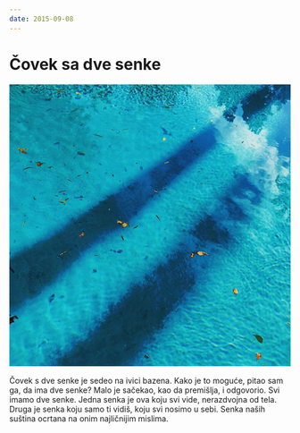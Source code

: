 ```yaml
---
date: 2015-09-08
---
```


# Čovek sa dve senke

![](covek-sa-dve-senke.jpg)

Čovek s dve senke je sedeo na ivici bazena. Kako je to moguće, pitao sam ga, da ima dve senke? Malo je sačekao, kao da premišlja, i odgovorio. Svi imamo dve senke. Jedna senka je ova koju svi vide, nerazdvojna od tela. Druga je senka koju samo ti vidiš, koju svi nosimo u sebi. Senka naših suština ocrtana na onim najličnijim mislima.
